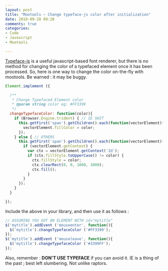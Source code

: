 ```yaml
---
layout: post
title: "Mootools ~ Change typeface-js color after initialization"
date: 2010-09-28 09:28
comments: true
categories:
- Code
- Javascript
- Mootools

---
```


[Typeface-js](http://typeface.neocracy.org/) is a useful javascript-based font renderer, but there is no method for changing the color of a typefaced element once it has been processed.
So, here is one way to change the color on-the-fly with mootools. Be warned : it may be buggy.

``` javascript Method to change the color of a typefaced element
Element.implement ({

  /**
   * Change Typefaced Element color
   * @param string color eg: #FF3399
   */
  changeTypefaceColor: function(color){
    if (Browser.Engine.trident) { // IE SHIT
      this.getFirst('span').getChildren().each(function(vectorElement){
        vectorElement.fillColor = color;
      });
    } else { // OTHERS
      this.getFirst('span').getChildren().each(function(vectorElement){
        if (vectorElement.getContext) {
          var ctx = vectorElement.getContext('2d');
          if (ctx.fillStyle.toUpperCase() != color) {
            ctx.fillStyle = color;
            ctx.clearRect(0, 0, 1000, 1000);
            ctx.fill();
          }
        }
      });
    }
  }

});
```

Include the above in your library, and then use it as follows :

``` javascript Usage example of changeTypefaceColor
// ASSUMING YOU GOT AN ELEMENT WITH id="mytitle"
$('mytitle').addEvent ('mouseenter', function(){
  $('mytitle').changeTypefaceColor ('#FF3399');
});
$('mytitle').addEvent ('mouseleave', function(){
  $('mytitle').changeTypefaceColor ('#3399FF');
});
```

Also, remember : **DON'T USE TYPEFACE** if you can avoid it.
IE is a thing of the past ; best left slumbering.
Not unlike raptors.
